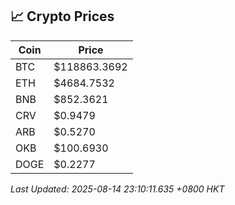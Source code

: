 ## 📈 Crypto Prices

| Coin | Price |
| ---- | ----- |
| BTC | $118863.3692 |
| ETH | $4684.7532 |
| BNB | $852.3621 |
| CRV | $0.9479 |
| ARB | $0.5270 |
| OKB | $100.6930 |
| DOGE | $0.2277 |

_Last Updated: 2025-08-14 23:10:11.635 +0800 HKT_